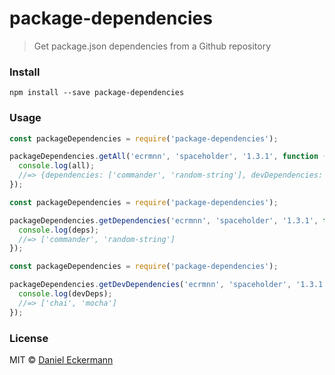 # package-dependencies

> Get package.json dependencies from a Github repository

### Install
```
npm install --save package-dependencies
```

### Usage
```javascript
const packageDependencies = require('package-dependencies');

packageDependencies.getAll('ecrmnn', 'spaceholder', '1.3.1', function (all) {
  console.log(all);
  //=> {dependencies: ['commander', 'random-string'], devDependencies: ['chai', 'mocha']}
});
```
```javascript
const packageDependencies = require('package-dependencies');

packageDependencies.getDependencies('ecrmnn', 'spaceholder', '1.3.1', function (deps) {
  console.log(deps);
  //=> ['commander', 'random-string']
});
```
```javascript
const packageDependencies = require('package-dependencies');

packageDependencies.getDevDependencies('ecrmnn', 'spaceholder', '1.3.1', function (devDeps) {
  console.log(devDeps);
  //=> ['chai', 'mocha']
});
```

### License
MIT © [Daniel Eckermann](http://danieleckermann.com)